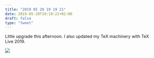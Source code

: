 ```yaml
---
title: "2019 05 20 19 19 21"
date: 2019-05-20T19:19:21+02:00
draft: false
type: "tweet"
---
```

Little upgrade this afternoon. I also updated my TeX machinery with TeX Live 2019.

![](/img/2019-05-20-19-19-49.png) 

